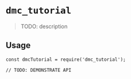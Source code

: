 # `dmc_tutorial`

> TODO: description

## Usage

```
const dmcTutorial = require('dmc_tutorial');

// TODO: DEMONSTRATE API
```
